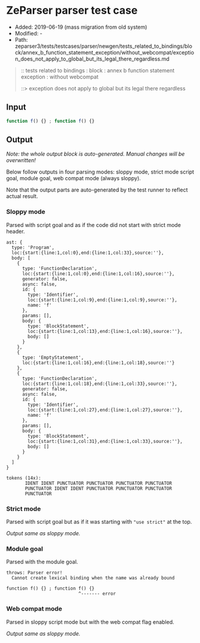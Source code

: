 # ZeParser parser test case

- Added: 2019-06-19 (mass migration from old system)
- Modified: -
- Path: zeparser3/tests/testcases/parser/newgen/tests_related_to_bindings/block/annex_b_function_statement_exception/without_webcompat/exception_does_not_apply_to_global_but_its_legal_there_regardless.md

> :: tests related to bindings : block : annex b function statement exception : without webcompat
>
> ::> exception does not apply to global but its legal there regardless

## Input

`````js
function f() {} ; function f() {}
`````

## Output

_Note: the whole output block is auto-generated. Manual changes will be overwritten!_

Below follow outputs in four parsing modes: sloppy mode, strict mode script goal, module goal, web compat mode (always sloppy).

Note that the output parts are auto-generated by the test runner to reflect actual result.

### Sloppy mode

Parsed with script goal and as if the code did not start with strict mode header.

`````
ast: {
  type: 'Program',
  loc:{start:{line:1,col:0},end:{line:1,col:33},source:''},
  body: [
    {
      type: 'FunctionDeclaration',
      loc:{start:{line:1,col:0},end:{line:1,col:16},source:''},
      generator: false,
      async: false,
      id: {
        type: 'Identifier',
        loc:{start:{line:1,col:9},end:{line:1,col:9},source:''},
        name: 'f'
      },
      params: [],
      body: {
        type: 'BlockStatement',
        loc:{start:{line:1,col:13},end:{line:1,col:16},source:''},
        body: []
      }
    },
    {
      type: 'EmptyStatement',
      loc:{start:{line:1,col:16},end:{line:1,col:18},source:''}
    },
    {
      type: 'FunctionDeclaration',
      loc:{start:{line:1,col:18},end:{line:1,col:33},source:''},
      generator: false,
      async: false,
      id: {
        type: 'Identifier',
        loc:{start:{line:1,col:27},end:{line:1,col:27},source:''},
        name: 'f'
      },
      params: [],
      body: {
        type: 'BlockStatement',
        loc:{start:{line:1,col:31},end:{line:1,col:33},source:''},
        body: []
      }
    }
  ]
}

tokens (14x):
       IDENT IDENT PUNCTUATOR PUNCTUATOR PUNCTUATOR PUNCTUATOR
       PUNCTUATOR IDENT IDENT PUNCTUATOR PUNCTUATOR PUNCTUATOR
       PUNCTUATOR
`````

### Strict mode

Parsed with script goal but as if it was starting with `"use strict"` at the top.

_Output same as sloppy mode._

### Module goal

Parsed with the module goal.

`````
throws: Parser error!
  Cannot create lexical binding when the name was already bound

function f() {} ; function f() {}
                           ^------- error
`````


### Web compat mode

Parsed in sloppy script mode but with the web compat flag enabled.

_Output same as sloppy mode._
